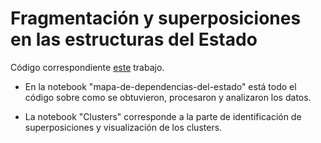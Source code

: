 # Fragmentación y superposiciones en las estructuras del Estado

Código correspondiente [este](https://fund.ar/publicacion/fragmentacion-y-superposiciones-en-las-estructuras-del-estado/) trabajo.

- En la notebook "mapa-de-dependencias-del-estado" está todo el código sobre como se obtuvieron, procesaron y analizaron los datos.

- La notebook "Clusters" corresponde a la parte de identificación de superposiciones y visualización de los clusters.
